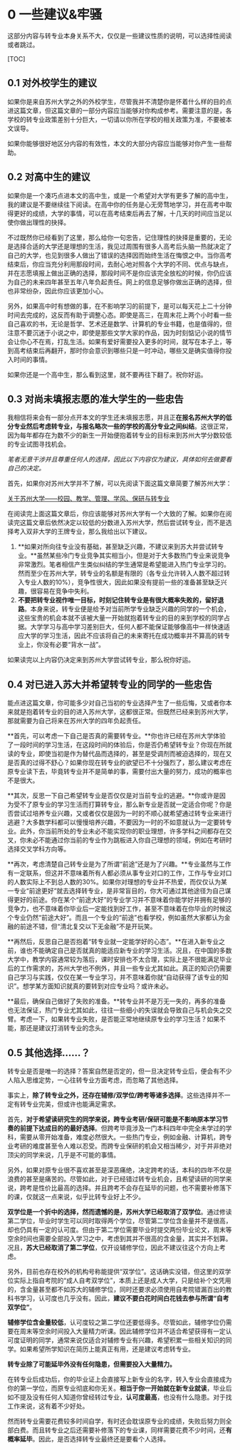 # 0 一些建议&牢骚

这部分内容与转专业本身关系不大，仅仅是一些建议性质的说明，可以选择性阅读或者跳过。

[TOC]

## 0.1 对外校学生的建议

如果你是来自苏州大学之外的外校学生，尽管我并不清楚你是怀着什么样的目的点进这篇文章，但这篇文章的一部分内容应当能够对你构成参考。需要注意的是，各学校的转专业政策差别十分巨大，一切请以你所在学校的相关政策为准，不要被本文误导。

如果你能够很好地区分内容的有效性，本文的大部分内容应当能够对你产生一些帮助。

## 0.2 对高中生的建议

如果你是一个凑巧点进本文的高中生，或是一个希望对大学有更多了解的高中生，我的建议是不要继续往下阅读。在高中你的任务是心无旁骛地学习，并在高考中取得更好的成绩，大学的事情，可以在高考结束后再去了解，十几天的时间应当足以使你做出理性的抉择。

不过既然你已经看到了这里，那么给你一句忠告，记住理性的抉择是重要的，无论是选择合适的大学还是理想的生活，我见过周围有很多人高考后头脑一热就决定了自己的大学，也见到很多人做出了错误的选择因而始终生活在悔恨之中。当你高考结束后，你应当充分利用那段时间，去耐心地对照各个大学的不同、优点与缺点，并在志愿填报上做出正确的选择，那段时间不是你应该完全放松的时候，你仍应该为自己的未来四年甚至五年八年负起责任。网上的信息足够你做出正确的选择，但也非常纷杂，因此你应该更加小心。

另外，如果高中时有想做的事，在不影响学习的前提下，是可以每天花上二十分钟时间去完成的，这反而有助于调整心态。即使是高三，在周末花上两个小时看一些自己喜欢的书，无论是哲学、艺术还是数学、计算机的专业书籍，也是值得的，但注意不要沉迷于小说之中，即使是那些文学大家的作品，因为时刻惦记小说的情节会让你心不在焉，打乱生活。如果有爱好需要投入更多的时间，就写在本子上，等到高考结束后再翻开，那时你会意识到哪些只是一时冲动，哪些又是确实值得你投入时间的事情。

如果你还是一个高中生，那么看到这里，就不要再往下翻了。祝你好运。

## 0.3 对尚未填报志愿的准大学生的一些忠告

我相信将来会有一部分点开本文的学生还未填报志愿，并且正**在报名苏州大学的低分专业然后考虑转专业，与报名略次一些的学校的高分专业之间纠结**。这很正常，因为每年都存在为数不少的新生一开始便抱着转专业的目标来到苏州大学分数较低的专业试图寻找机会。

*笔者无意干涉并且尊重任何人的选择，因此以下内容仅为建议，具体如何去做要看自己的决定。*

首先，如果你对苏州大学并不了解，可以先阅读下面这篇文章简要了解苏州大学：

[关于苏州大学——校园、教学、管理、学风、保研与转专业](https://zhuanlan.zhihu.com/p/454829827)

在阅读完上面这篇文章后，你应该能够对苏州大学有一个大致的了解。如果你在阅读完这篇文章后依然决定以较低的分数进入苏州大学，然后尝试转专业，而不是选择考入双非大学的王牌专业，那么我给出以下建议。

1. **如果对所向往专业没有基础，甚至缺乏兴趣，不建议来到苏大并尝试转专业。**虽然某些冷门专业竞争其实相当小，但是对于大多数热门专业来说竞争非常激烈。笔者相信产生类似纠结的学生通常是希望能进入热门专业学习的。然而至少在苏州大学，转专业的名额是有限的（各专业允许转入人数不超过转入专业人数的10%），竞争性很大，因此如果没有提前一些的准备甚至缺乏兴趣，很容易在竞争中失利。
2. **不要把转专业视作唯一目标，时刻记住转专业是有很大概率失败的，留好退路**。本身来说，转专业便是给予对当前所学专业缺乏兴趣的同学的一个机会，这些宝贵的机会本就不该被大量一开始就抱着转专业的目的来到学校的同学占据。大学学习与高中学习差别巨大，任何人都不能保证能够像高中一样快速适应大学的学习生活，因此不应该将自己的未来寄托在成功概率并不算高的转专业上，你没有必要“背水一战”。

如果读完以上内容仍决定来到苏州大学尝试转专业，那么祝你好运。

## 0.4 对已进入苏大并希望转专业的同学的一些忠告

能点进这篇文章，你可能多少对自己当初的专业选择产生了一些后悔，又或者你本来就是抱着转专业的目的进入苏州大学，这都很正常。但既然已经来到苏州大学，那就需要为自己将来在苏州大学的四年负起责任。

**首先，可以考虑一下自己是否真的需要转专业。**你也许已经在苏州大学体验了一段时间的学习生活，在这段时间的体验后，你是否仍希望转专业？你现在所就读的专业，即使当初是作为替代品而选择的，甚至是受调剂而被迫选择的，现在又是否真的过得不舒心？如果你现在转专业的欲望已不十分强烈了，那么建议考虑在原专业读下去，毕竟转专业并不是简单的事，需要付出大量的努力，成功的概率也不是很大。

**其次，反思一下自己希望转专业是否仅仅是对当前专业的逃避。**你或许是因为受不了原专业的学习生活而打算转专业，那么新专业是否就一定适合你呢？你是否尝试过培养专业兴趣，又或者仅仅是因为一时的不顺心就希望通过转专业来进行逃避？大多数学科都可以慢慢培养兴趣，不要因为一时的不如意就认为一定要转专业。此外，你当前所处的专业未必不能实现你的职业理想，许多学科之间都存在交叉，你未必不能通过你当前的专业作为跳板进入你自己理想的领域，例如在考研时选择交叉学科方向等。

**再次，考虑清楚自己转专业是为了所谓“前途”还是为了兴趣。**专业虽然与工作有一定联系，但这并不意味着所有人都必须从事专业对口的工作，工作与专业对口的人数实际上不到总人数的30%。如果你对理想的专业并不热爱，而仅仅认为某一专业“前途更好”就去选择转专业，是非常盲目的，你大可通过其他途径为自己谋得更好的前途。你在某个“前途大好”的专业学习并不意味着你能学好并拥有足够的竞争力，也不意味着你毕业后一定能找到好工作，甚至不意味着在你毕业的时候这个专业仍然“前途大好”。而且一个专业的“前途”也看学校，例如虽然大家都认为金融的前途不错，但“清北复交以下无金融”不是开玩笑。

**再然后，反思自己是否抱着“转专业就一定能学好的心态”。**在进入新专业之前，谁也不能确定自己是否就真的能适应新专业的学习生活。况且，在中国的多数大学中，教学内容通常较为落后，课时安排也不太合理，实际上是不很能满足毕业后的工作需求的，苏州大学也不例外，并且一些专业尤其如此。真正的知识仍需要自己学习与实践，仅仅在某一专业学习，并不意味着你就“自动获得了该专业的知识”。想学某方面知识就真的要转到对应专业吗？或许未必。

**最后，确保自己做好了失败的准备。**转专业并不是万无一失的，再多的准备也无法保证，热门专业尤其如此，往往一些细小的失误就会导致自己与机会失之交臂。考虑一下，如果转专业失败，是否能正常地继续原专业的学习生活？如果不能，那还是建议打消转专业的念头。

## 0.5 其他选择……？

转专业是否是唯一的选择？答案自然是否定的，但一旦决定转专业后，便会有不少人陷入思维定势，一心往转专业方面考虑，而忽略了其他选择。

事实上，**除了转专业之外，还存在辅修/双学位/跨考等诸多选择**。这些选择并不一定有转专业完美，但或许也能满足需求。

首先，**对于希望读研究生的同学来说，跨专业考研/保研可能是不影响原本学习节奏的前提下达成目的的最好选择**。但跨考毕竟涉及一门本科四年中完全未学过的学科，需要从零开始准备，难度必然很大。一些热门专业，例如金融、计算机，跨专业考研的难度甚至令人难以忍受。而跨专业保研的机会又相当稀少，对于并非绝对顶尖的同学来说，几乎是不可能的事情。

另外，如果对原专业很不喜欢甚至是深恶痛绝，决定跨考的话，本科的四年不仅是浪费的甚至是痛苦的。尽管如此，对于已经错过转专业机会，且希望读研的同学来说，跨考是性价比最高的选择。并且跨考不会存在延毕的问题，也不需要补修落下的课，仅就这一点来说，似乎比转专业好上不少。

**双学位是一个折中的选择，然而遗憾的是，苏州大学已经取消了双学位**。通过修读第二学位，毕业时学生可以同时取得两个学位，尽管第二学位含金量并不是很高，却也仍具有一定的认可度。但由于第二学位需要毕业时提交两份毕业论文，周末等空余时间也需要全部投入学习之中，考虑到其并不很高的含金量，其实并不划算。况且，**苏大已经取消了第二学位**，仅开设辅修学位，因此不建议往这个方向上考虑。

另外，目前也存在校外的机构号称能提供“双学位”。这话确实没错，但这里的双学位实际上指自考院的“成人自考双学位”，本质上还是成人大学，只是给补个文凭用的，含金量甚至都不如苏大的辅修学位，同时还要求必须使用自考院错漏百出的教科书学习，认可度也几乎没有。因此，**建议不要白花时间白花钱去参与所谓“自考双学位”**。

**辅修学位含金量较低**，认可度较之第二学位还要低得多。尽管如此，辅修学位仍需要在周末等空余时间投入大量精力听课。因此辅修学位并不适合希望获得有一定认可度证明的同学，通常来说仅适合对辅修专业有兴趣，希望积累一些相关知识的同学。如果希望所学知识在简历上能真正有用，还是建议考虑转专业。

**转专业除了可能延毕外没有任何隐患，但需要投入大量精力。**

在转专业后成功后，你的毕业证上会直接写上新专业的名字，转入专业会直接成为你的第一学位，而原专业彻底和你无关。**相当于你一开始就在新专业就读**，毕业后如不提及没有任何人知道你曾经转过专业，**认可度最高**，也没有什么隐患。对于找工作来说，这有着不少好处。

然而转专业需要花费较多时间自学，有时还会耽误原专业的成绩，失败后努力则全部白费。而且转专业之后还需要补修落下的专业课，同样需要花费不少时间，还**有概率延毕**。因此，是否选择转专业最终还是要看个人选择。